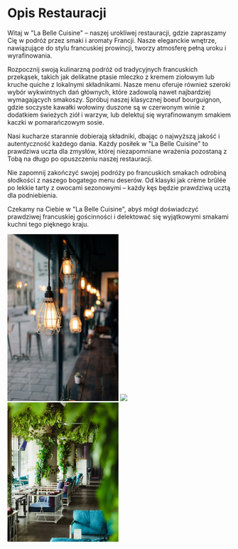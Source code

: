 # Opis Restauracji

Witaj w "La Belle Cuisine" – naszej urokliwej restauracji, gdzie zapraszamy Cię w podróż przez smaki i aromaty Francji. Nasze eleganckie wnętrze, nawiązujące do stylu francuskiej prowincji, tworzy atmosferę pełną uroku i wyrafinowania.

Rozpocznij swoją kulinarzną podróż od tradycyjnych francuskich przekąsek, takich jak delikatne ptasie mleczko z kremem ziołowym lub kruche quiche z lokalnymi składnikami. Nasze menu oferuje również szeroki wybór wykwintnych dań głównych, które zadowolą nawet najbardziej wymagających smakoszy. Spróbuj naszej klasycznej boeuf bourguignon, gdzie soczyste kawałki wołowiny duszone są w czerwonym winie z dodatkiem świeżych ziół i warzyw, lub delektuj się wyrafinowanym smakiem kaczki w pomarańczowym sosie.

Nasi kucharze starannie dobierają składniki, dbając o najwyższą jakość i autentyczność każdego dania. Każdy posiłek w "La Belle Cuisine" to prawdziwa uczta dla zmysłów, której niezapomniane wrażenia pozostaną z Tobą na długo po opuszczeniu naszej restauracji.

Nie zapomnij zakończyć swojej podróży po francuskich smakach odrobiną słodkości z naszego bogatego menu deserów. Od klasyki jak crème brûlée po lekkie tarty z owocami sezonowymi – każdy kęs będzie prawdziwą ucztą dla podniebienia.

Czekamy na Ciebie w "La Belle Cuisine", abyś mógł doświadczyć prawdziwej francuskiej gościnności i delektować się wyjątkowymi smakami kuchni tego pięknego kraju.


<img src = "zdjecia/wnetrze_2.jpg" width=250> <img src = "zdjecia/wnetrze_1.jpg" width=400>  <img src = "zdjecia/wnetrze_3.jpg" width=250>







